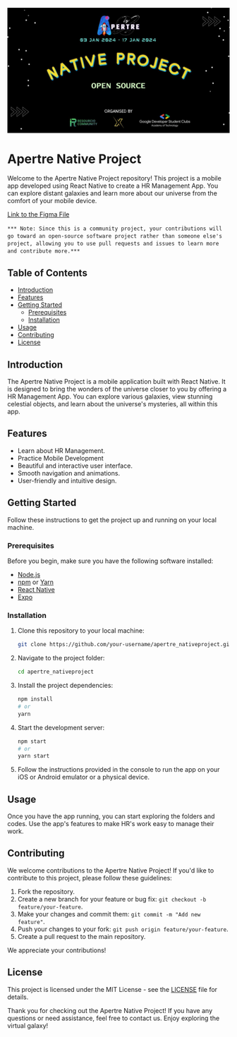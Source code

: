 ![logo](./assets/logo.jpeg)

# Apertre Native Project

Welcome to the Apertre Native Project repository! This project is a mobile app developed using React Native to create a HR Management App. You can explore distant galaxies and learn more about our universe from the comfort of your mobile device.

[Link to the Figma File](https://www.figma.com/file/BcdFJ2rBOjHrfErmzddWCi/Talento-HR-Management-App?type=design&node-id=0%3A1&mode=design&t=iAQibcKkxC9x1WQn-1)

`*** Note: Since this is a community project, your contributions will go toward an open-source software project rather than someone else's project, allowing you to use pull requests and issues to learn more and contribute more.***`


## Table of Contents

- [Introduction](#introduction)
- [Features](#features)
- [Getting Started](#getting-started)
  - [Prerequisites](#prerequisites)
  - [Installation](#installation)
- [Usage](#usage)
- [Contributing](#contributing)
- [License](#license)

## Introduction

The Apertre Native Project is a mobile application built with React Native. It is designed to bring the wonders of the universe closer to you by offering a HR Management App. You can explore various galaxies, view stunning celestial objects, and learn about the universe's mysteries, all within this app.

## Features

- Learn about HR Management.
- Practice Mobile Development
- Beautiful and interactive user interface.
- Smooth navigation and animations.
- User-friendly and intuitive design.

## Getting Started

Follow these instructions to get the project up and running on your local machine.

### Prerequisites

Before you begin, make sure you have the following software installed:

- [Node.js](https://nodejs.org/)
- [npm](https://www.npmjs.com/) or [Yarn](https://yarnpkg.com/)
- [React Native](https://reactnative.dev/docs/environment-setup)
- [Expo](https://expo.dev/)

### Installation

1. Clone this repository to your local machine:

   ```bash
   git clone https://github.com/your-username/apertre_nativeproject.git
   ```

2. Navigate to the project folder:

   ```bash
   cd apertre_nativeproject
   ```

3. Install the project dependencies:

   ```bash
   npm install
   # or
   yarn
   ```

4. Start the development server:

   ```bash
   npm start
   # or
   yarn start
   ```

5. Follow the instructions provided in the console to run the app on your iOS or Android emulator or a physical device.

## Usage

Once you have the app running, you can start exploring the folders and codes. Use the app's features to make HR's work easy to manage their work.

## Contributing

We welcome contributions to the Apertre Native Project! If you'd like to contribute to this project, please follow these guidelines:

1. Fork the repository.
2. Create a new branch for your feature or bug fix: `git checkout -b feature/your-feature`.
3. Make your changes and commit them: `git commit -m "Add new feature"`.
4. Push your changes to your fork: `git push origin feature/your-feature`.
5. Create a pull request to the main repository.

We appreciate your contributions!

## License

This project is licensed under the MIT License - see the [LICENSE](LICENSE) file for details.

Thank you for checking out the Apertre Native Project! If you have any questions or need assistance, feel free to contact us. Enjoy exploring the virtual galaxy!
